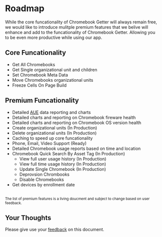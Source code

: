 # Roadmap

While the core funcationality of Chromebook Getter will always remain free, we would like to introduce mulitple premium features that we belive will enhance and add to the funcationality of Chromebook Getter. Allowing you to be even more productive while using our app. 

## Core Funcationality

* Get All Chromebooks
* Get Single organizational unit and children
* Set Chromebook Meta Data
* Move Chromebooks organizational units
* Freeze Cells On Page Build

## Premium Funcationality

* Detailed [AUE](https://support.google.com/chrome/a/answer/6220366?hl=en) data reporting and charts
* Detailed charts and reporting on Chromebook fireware health
* Detailed charts and reporting on Chromebook OS version health
* Create organizational units (In Production)
* Delete organizational units (In Production)
* Caching to speed up core funcationality
* Phone, Email, Video Support (Ready)
* Detailed Chromebook usage reports based on time and location
* Chromebook Quick Search By Asset Tag (In Production)
    * View full user usage history (In Production)
    * View full time usage history (In Production)
    * Update Single Chromebook (In Production)
    * Deprovsion Chrombooks
    * Disable Chromebooks
* Get devices by enrollment date

\
<sup>The list of premium features is a living doucment and subject to change based on user feedback.</sup>

## Your Thoughts

Please give use your [feedback](https://forms.gle/wHenTrtWkYx3EutK9) on this document.
